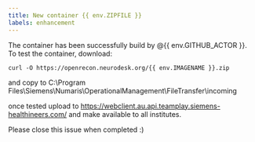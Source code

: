 ```yaml
---
title: New container {{ env.ZIPFILE }}
labels: enhancement
---
```

The container has been successfully build by @{{ env.GITHUB_ACTOR }}. To test the container, download:
```
curl -O https://openrecon.neurodesk.org/{{ env.IMAGENAME }}.zip
```
 
and copy to C:\Program Files\Siemens\Numaris\OperationalManagement\FileTransfer\incoming

once tested upload to https://webclient.au.api.teamplay.siemens-healthineers.com/ and make available to all institutes.

Please close this issue when completed :)


